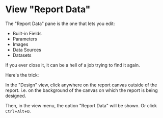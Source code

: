 # View "Report Data"

The "Report Data" pane is the one that lets you edit:

 * Built-in Fields
 * Parameters
 * Images
 * Data Sources
 * Datasets

If you ever close it, it can be a hell of a job trying to find it again.

Here's the trick:

In the "Design" view, click anywhere on the report canvas outside of the report. i.e. on the background of the canvas on which the report is being designed.

Then, in the view menu, the option "Report Data" will be shown. Or click `Ctrl`+`Alt`+`D`.

